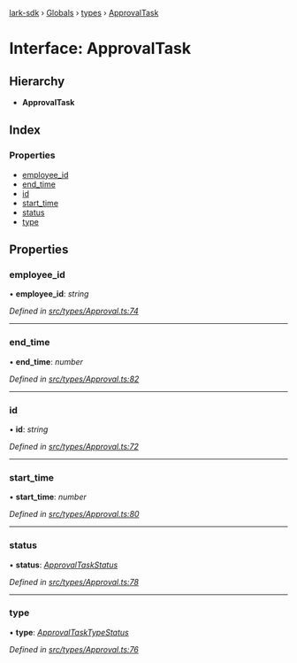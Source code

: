 [lark-sdk](../README.md) › [Globals](../globals.md) › [types](../modules/types.md) › [ApprovalTask](types.approvaltask.md)

# Interface: ApprovalTask

## Hierarchy

* **ApprovalTask**

## Index

### Properties

* [employee_id](types.approvaltask.md#employee_id)
* [end_time](types.approvaltask.md#end_time)
* [id](types.approvaltask.md#id)
* [start_time](types.approvaltask.md#start_time)
* [status](types.approvaltask.md#status)
* [type](types.approvaltask.md#type)

## Properties

###  employee_id

• **employee_id**: *string*

*Defined in [src/types/Approval.ts:74](https://github.com/TbhT/lark-sdk/blob/5ecb791/src/types/Approval.ts#L74)*

___

###  end_time

• **end_time**: *number*

*Defined in [src/types/Approval.ts:82](https://github.com/TbhT/lark-sdk/blob/5ecb791/src/types/Approval.ts#L82)*

___

###  id

• **id**: *string*

*Defined in [src/types/Approval.ts:72](https://github.com/TbhT/lark-sdk/blob/5ecb791/src/types/Approval.ts#L72)*

___

###  start_time

• **start_time**: *number*

*Defined in [src/types/Approval.ts:80](https://github.com/TbhT/lark-sdk/blob/5ecb791/src/types/Approval.ts#L80)*

___

###  status

• **status**: *[ApprovalTaskStatus](../enums/types.approvaltaskstatus.md)*

*Defined in [src/types/Approval.ts:78](https://github.com/TbhT/lark-sdk/blob/5ecb791/src/types/Approval.ts#L78)*

___

###  type

• **type**: *[ApprovalTaskTypeStatus](../enums/types.approvaltasktypestatus.md)*

*Defined in [src/types/Approval.ts:76](https://github.com/TbhT/lark-sdk/blob/5ecb791/src/types/Approval.ts#L76)*
